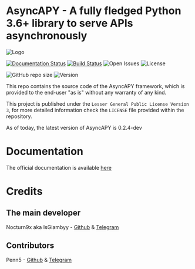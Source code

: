 # AsyncAPY - A fully fledged Python 3.6+ library to serve APIs asynchronously 

![Logo](https://i.imgur.com/D7SOaJJ.png)

[![Documentation Status](https://readthedocs.org/projects/asyncapy/badge/?version=latest)](https://asyncapy.readthedocs.io/en/dev/?badge=latest) [![Build Status](https://travis-ci.com/nocturn9x/AsyncAPY.svg?branch=master)](https://travis-ci.com/nocturn9x/AsyncAPY) ![Open Issues](https://img.shields.io/github/issues/nocturn9x/AsyncAPY) ![License](https://img.shields.io/github/license/nocturn9x/AsyncAPY)

![GitHub repo size](https://img.shields.io/github/repo-size/nocturn9x/AsyncAPY) ![Version](https://img.shields.io/badge/version-0.2.4--dev-blue)

This repo contains the source code of the AsyncAPY framework, which is provided to the end-user "as is" without any warranty of any kind. 

This project is published under the `Lesser General Public License Version 3`, for more detailed information check the `LICENSE` file provided within the repository. 

As of today, the latest version of AsyncAPY is 0.2.4-dev 

# Documentation

The official documentation is available [here](https://asyncapy.readthedocs.io)

# Credits


## The main developer

Nocturn9x aka IsGiambyy - [Github](https://github.com/nocturn9x) & [Telegram](https://t.me/isgiambyy)

## Contributors

Penn5 - [Github](https://github.com/penn5) & [Telegram](https://t.me/Hackintosh5)

